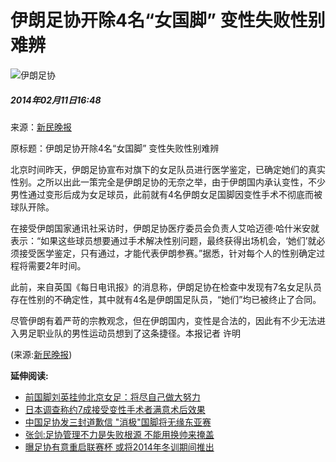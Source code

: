 # 伊朗足协开除4名“女国脚” 变性失败性别难辨

![伊朗足协](http://58.68.146.78/index/?cid=&catalogs=22176&keyword=足协,伊朗国家,变性手术,球员,性别问题,球队,每日电讯报,国足,医学鉴定,女足队员&refer=)

##### 2014年02月11日16:48    
来源：[新民晚报](http://www.chinanews.com/ty/2014/02-11/5824419.shtml)    

原标题：伊朗足协开除4名“女国脚” 变性失败性别难辨

北京时间昨天，伊朗足协宣布对旗下的女足队员进行医学鉴定，已确定她们的真实性别。之所以出此一策完全是伊朗足协的无奈之举，由于伊朗国内承认变性，不少男性通过变形后成为女足球员，此前就有4名伊朗女足国脚因变性手术不彻底而被球队开除。

在接受伊朗国家通讯社采访时，伊朗足协医疗委员会负责人艾哈迈德·哈什米安就表示：“如果这些球员想要通过手术解决性别问题，最终获得出场机会，‘她们’就必须接受医学鉴定，只有通过，才能代表伊朗参赛。”据悉，针对每个人的性别确定过程将需要2年时间。

此前，来自英国《每日电讯报》的消息称，伊朗足协在检查中发现有7名女足队员存在性别的不确定性，其中就有4名是伊朗国足队员，“她们”均已被终止了合同。

尽管伊朗有着严苛的宗教观念，但在伊朗国内，变性是合法的，因此有不少无法进入男足职业队的男性运动员想到了这条捷径。本报记者 许明

(来源:[新民晚报](http://www.chinanews.com/ty/2014/02-11/5824419.shtml))

**延伸阅读:**

- [前国脚刘英挂帅北京女足：将尽自己做大努力](http://sports.people.com.cn/n/2014/0126/c22176-24231096.html)
- [日本调查称约7成接受变性手术者满意术后效果](http://travel.people.com.cn/n/2013/0711/c41570-22158967.html)
- [中国足协发三封道歉信 "消极"国脚将无缘东亚赛](http://sports.people.com.cn/n/2013/0625/c22176-21967309.html)
- [张剑:足协管理不力是失败根源 不能用换帅来掩盖](http://sports.people.com.cn/n/2013/0625/c22176-21959932.html)
- [曝足协有意重启联赛杯 或将2014年冬训期间推出](http://sports.people.com.cn/n/2013/0528/c22176-21646783.html)
